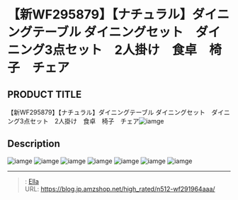 # 【新WF295879】【ナチュラル】ダイニングテーブル ダイニングセット　ダイニング3点セット　2人掛け　食卓　椅子　チェア


## PRODUCT TITLE 

【新WF295879】【ナチュラル】ダイニングテーブル ダイニングセット　ダイニング3点セット　2人掛け　食卓　椅子　チェア![iamge](https://b2bfiles1.gigab2b.cn/image/wkseller/301/wf196027/20200918_ac79637e1b80e1ea01123faf41c9a08c.JPG)

## Description











![iamge](https://b2bfiles1.gigab2b.cn/image/wkseller/301/wf196027/20200918_134ef2d7159ce3e17b7be36cf67726f1.JPG)
![iamge](https://b2bfiles1.gigab2b.cn/image/wkseller/301/wf196027/20200918_14315043ca26f8ad4ee40018d2447a44.JPG)
![iamge](https://b2bfiles1.gigab2b.cn/image/wkseller/301/wf196027/20200918_23bb0c78da90b15bc507fd7ed4d01b10.JPG)
![iamge](https://b2bfiles1.gigab2b.cn/image/wkseller/301/wf196027/20200918_25895e95b6838ddce6929464e69bfc25.JPG)
![iamge](https://b2bfiles1.gigab2b.cn/image/wkseller/301/wf196027/20200918_27da5437f935a736d5b2ab766454d31f.JPG)
![iamge](https://b2bfiles1.gigab2b.cn/image/wkseller/301/wf196027/20200918_6c7b404bc5c8529b307d05a6942de4fd.JPG)
![iamge](https://b2bfiles1.gigab2b.cn/image/wkseller/301/wf196027/20200918_6fb79f3cabc46162a319c4f3f72e6230.JPG)


---

> : [Ella](https://blog.jp.amzshop.net/)  
> URL: https://blog.jp.amzshop.net/high_rated/n512-wf291964aaa/  

